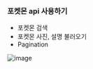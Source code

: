### 포켓몬 api 사용하기
- 포켓몬 검색
- 포켓몬 사진, 설명 불러오기 
- Pagination

![image](https://user-images.githubusercontent.com/76468868/142750725-26f26d4a-bbfa-4e67-8f7a-5df9c020344f.png)
